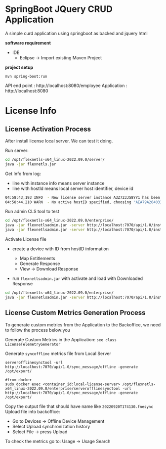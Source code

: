 # SpringBoot JQuery CRUD Application

A simple curd application using springboot as backed and jquery html

**software requirement**

 - IDE
    - Eclipse -> Import existing Maven Project
 
 **project setup**

    mvn spring-boot:run

API end point : http://localhost:8080/employee
Application : http://localhost:8080


# License Info

## License Activation Process

After install license local server.
We can test it doing.

Run server: 

``` bash
cd /opt/flexnetls-x64_linux-2022.09.0/server/
java -jar flexnetls.jar
```

Get Info from log:
 - line with instance info means server instance
 - line with hostId means local server host identifier, device id

``` bash
04:58:43,193 INFO  - New license server instance A3Z723JS8YY1 has been constructed
04:58:44,210 WARN  - No active hostID specified, choosing "AEA79A264033/Ethernet"

```

Run admin CLS tool to test

``` bash
cd /opt/flexnetls-x64_linux-2022.09.0/enterprise/
java -jar flexnetlsadmin.jar -server http://localhost:7070/api/1.0/instances/~
java -jar flexnetlsadmin.jar -server http://localhost:7070/api/1.0/instances/A3Z723JS8YY1 -features

```

Activate License file
 - create a device with ID from hostID information
   - Map Entitlements 
   - Generate Response
   - View -> Download Response
   
 - run `flexnetlsadmin.jar` with activate and load with Downloaded Response

``` bash
cd /opt/flexnetls-x64_linux-2022.09.0/enterprise/
java -jar flexnetlsadmin.jar -server http://localhost:7070/api/1.0/instances/A3Z723JS8YY1 -activate -load AEA79A264033.bin
```

## License Custom Metrics Generation Process

To generate custom metrics from the Application to the Backoffice, we need to follow the process below:you

Generate Custom Metrics in the Application:
`see class LicenseTelemetryGenerator`

Generate `syncoffline` metrics file from Local Server

``` shell
serverofflinesynctool -url http://localhost:7070/api/1.0/sync_message/offline -generate /opt/export/

#from docker
sudo docker exec <container_id:local-license-server> /opt/flexnetls-x64_linux-2022.09.0/enterprise/serverofflinesynctool -url http://localhost:7070/api/1.0/sync_message/offline -generate /opt/export/

```

Copy the output file that should have name like `20220920T174130.fnesync`
Upload file into backoffice:
 - Go to Devices ->  Offline Device Management 
 - Select Upload synchronization history
 - Select File -> press Upload
 
To check the metrics go to: Usage -> Usage Search
 



